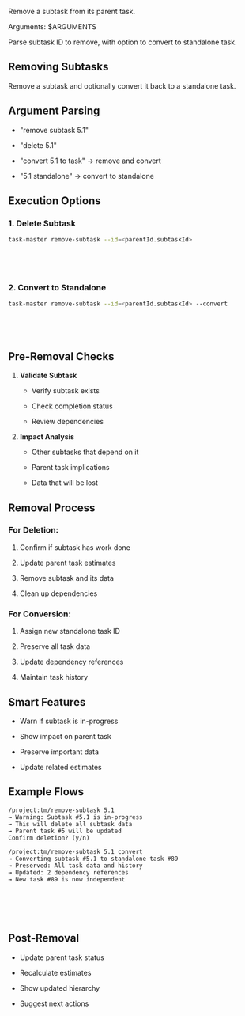 Remove a subtask from its parent task.

Arguments: $ARGUMENTS

Parse subtask ID to remove, with option to convert to standalone task.

## Removing Subtasks

Remove a subtask and optionally convert it back to a standalone task.

## Argument Parsing



- "remove subtask 5.1"


- "delete 5.1"


- "convert 5.1 to task" → remove and convert


- "5.1 standalone" → convert to standalone

## Execution Options



### 1. Delete Subtask



```bash
task-master remove-subtask --id=<parentId.subtaskId>






```

### 2. Convert to Standalone



```bash
task-master remove-subtask --id=<parentId.subtaskId> --convert






```



## Pre-Removal Checks



1. **Validate Subtask**


   - Verify subtask exists


   - Check completion status


   - Review dependencies



2. **Impact Analysis**


   - Other subtasks that depend on it


   - Parent task implications


   - Data that will be lost



## Removal Process

### For Deletion:


1. Confirm if subtask has work done


2. Update parent task estimates


3. Remove subtask and its data


4. Clean up dependencies

### For Conversion:


1. Assign new standalone task ID


2. Preserve all task data


3. Update dependency references


4. Maintain task history



## Smart Features



- Warn if subtask is in-progress


- Show impact on parent task


- Preserve important data


- Update related estimates



## Example Flows







```
/project:tm/remove-subtask 5.1
→ Warning: Subtask #5.1 is in-progress
→ This will delete all subtask data
→ Parent task #5 will be updated
Confirm deletion? (y/n)

/project:tm/remove-subtask 5.1 convert
→ Converting subtask #5.1 to standalone task #89
→ Preserved: All task data and history
→ Updated: 2 dependency references
→ New task #89 is now independent






```



## Post-Removal



- Update parent task status


- Recalculate estimates


- Show updated hierarchy


- Suggest next actions